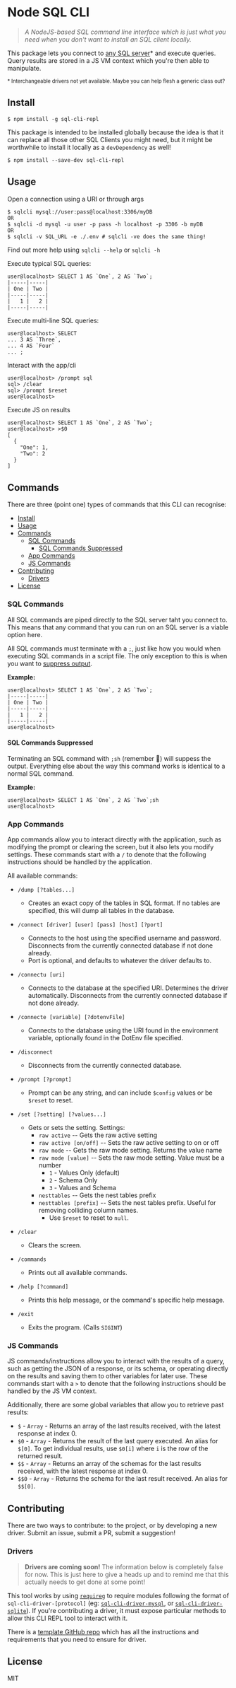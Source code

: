 # Node SQL CLI

> *A NodeJS-based SQL command line interface which is just what you need when you don't want to install an SQL client locally.*

This package lets you connect to [any SQL server](#drivers)* and execute queries. Query results are stored in a JS VM context which you're then able to manipulate.

<small>* Interchangeable drivers not yet available. Maybe you can help flesh a generic class out?</small>

## Install

```console
$ npm install -g sql-cli-repl
```

This package is intended to be installed globally because the idea is that it can replace all those other SQL Clients you might need, but it might be worthwhile to install it locally as a `devDependency` as well!

```console
$ npm install --save-dev sql-cli-repl
```

## Usage

Open a connection using a URI or through args
```console
$ sqlcli mysql://user:pass@localhost:3306/myDB
OR
$ sqlcli -d mysql -u user -p pass -h localhost -p 3306 -b myDB
OR
$ sqlcli -v SQL_URL -e ./.env # sqlcli -ve does the same thing!
```
Find out more help using `sqlcli --help` or `sqlcli -h`

Execute typical SQL queries:
```plain
user@localhost> SELECT 1 AS `One`, 2 AS `Two`;
|-----|-----|
| One | Two |
|-----|-----|
|   1 |   2 |
|-----|-----|
```

Execute multi-line SQL queries:
```plain
user@localhost> SELECT
... 3 AS `Three`,
... 4 AS `Four`
... ;
```

Interact with the app/cli
```plain
user@localhost> /prompt sql
sql> /clear
sql> /prompt $reset
user@localhost> 
```

Execute JS on results
```plain
user@localhost> SELECT 1 AS `One`, 2 AS `Two`;
user@localhost> >$0
[
  {
    "One": 1,
    "Two": 2
  }
]
```

## Commands

There are three (point one) types of commands that this CLI can recognise:

- [Install](#install)
- [Usage](#usage)
- [Commands](#commands)
  - [SQL Commands](#sql-commands)
    - [SQL Commands Suppressed](#sql-commands-suppressed)
  - [App Commands](#app-commands)
  - [JS Commands](#js-commands)
- [Contributing](#contributing)
  - [Drivers](#drivers)
- [License](#license)

### SQL Commands

All SQL commands are piped directly to the SQL server taht you connect to. This means that any command that you can run on an SQL server is a viable option here.

All SQL commands must terminate with a `;`, just like how you would when executing SQL commands in a script file. The only exception to this is when you want to [suppress output](#sql-commands-suppressed).

**Example:**
```plain
user@localhost> SELECT 1 AS `One`, 2 AS `Two`;
|-----|-----|
| One | Two |
|-----|-----|
|   1 |   2 |
|-----|-----|
user@localhost> 
```

#### SQL Commands Suppressed

Terminating an SQL command with `;sh` (remember 🤫) will suppess the output. Everything else about the way this command works is identical to a normal SQL command.

**Example:**
```plain
user@localhost> SELECT 1 AS `One`, 2 AS `Two`;sh
user@localhost> 
```

### App Commands

App commands allow you to interact directly with the application, such as modifying the prompt or clearing the screen, but it also lets you modify settings. These commands start with a `/` to denote that the following instructions should be handled by the application.

All available commands:
    
- `/dump [?tables...]`
  - Creates an exact copy of the tables in SQL format. If no tables are specified, this will dump all tables in the database.
  
- `/connect [driver] [user] [pass] [host] [?port]`
  - Connects to the host using the specified username and password. Disconnects from the currently connected database if not done already.
  - Port is optional, and defaults to whatever the driver defaults to.
  
- `/connectu [uri]`
  - Connects to the database at the specified URI. Determines the driver automatically. Disconnects from the currently connected database if not done already.
  
- `/connecte [variable] [?dotenvFile]`
  - Connects to the database using the URI found in the environment variable, optionally found in the DotEnv file specified.
  
- `/disconnect`
  - Disconnects from the currently connected database.
  
- `/prompt [?prompt]`
  - Prompt can be any string, and can include `$config` values or be `$reset` to reset.
  
- `/set [?setting] [?values...]`
  - Gets or sets the setting. Settings:
    - `raw active`           -- Gets the raw active setting
    - `raw active [on/off]`  -- Sets the raw active setting to on or off
    - `raw mode`             -- Gets the raw mode setting. Returns the value name
    - `raw mode [value]`     -- Sets the raw mode setting. Value must be a number
      - `1` - Values Only (default)
      - `2` - Schema Only
      - `3` - Values and Schema
    - `nesttables`           -- Gets the nest tables prefix
    - `nesttables [prefix]`  -- Sets the nest tables prefix. Useful for removing colliding column names.
      - Use `$reset` to reset to `null`.
  
- `/clear`
  - Clears the screen.
  
- `/commands`
  - Prints out all available commands.
  
- `/help [?command]`
  - Prints this help message, or the command's specific help message.
  
- `/exit`
  - Exits the program. (Calls `SIGINT`)

### JS Commands

JS commands/instructions allow you to interact with the results of a query, such as getting the JSON of a response, or its schema, or operating directly on the results and saving them to other variables for later use. These commands start with a `>` to denote that the following instructions should be handled by the JS VM context.

Additionally, there are some global variables that allow you to retrieve past results:
  - `$` - `Array` - Returns an array of the last results received, with the latest response at index 0.
  - `$0` - `Array` - Returns the result of the last query executed. An alias for `$[0]`. To get individual results, use `$0[i]` where `i` is the row of the returned result.
  - `$$` - `Array` - Returns an array of the schemas for the last results received, with the latest response at index 0.
  - `$$0` - `Array` - Returns the schema for the last result received. An alias for `$$[0]`.

## Contributing

There are two ways to contribute: to the project, or by developing a new driver. Submit an issue, submit a PR, submit a suggestion!

### Drivers

> **Drivers are coming soon!** The information below is completely false for now. This is just here to give a heads up and to remind me that this actually needs to get done at some point!

This tool works by using [`requireg`](https://www.npmjs.com/package/requireg) to require modules following the format of `sql-cli-driver-[protocol]` (eg: [`sql-cli-driver-mysql`](https://github.com/TheBrenny/sql-cli-driver-mysql), or [`sql-cli-driver-sqlite`](https://github.com/TheBrenny/sql-cli-driver-sqlite)). If you're contributing a driver, it must expose particular methods to allow this CLI REPL tool to interact with it.

There is a [template GitHub repo](https://github.com/TheBrenny/sql-cli-driver) which has all the instructions and requirements that you need to ensure for driver.

## License

MIT
